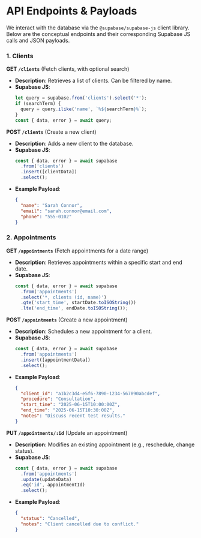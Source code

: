 # API Endpoints & Payloads

We interact with the database via the `@supabase/supabase-js` client library. Below are the conceptual endpoints and their corresponding Supabase JS calls and JSON payloads.

### 1. Clients

**GET `/clients`** (Fetch clients, with optional search)
- **Description**: Retrieves a list of clients. Can be filtered by name.
- **Supabase JS**:
  ```javascript
  let query = supabase.from('clients').select('*');
  if (searchTerm) {
    query = query.ilike('name', `%${searchTerm}%`);
  }
  const { data, error } = await query;
  ```

**POST `/clients`** (Create a new client)
- **Description**: Adds a new client to the database.
- **Supabase JS**:
  ```javascript
  const { data, error } = await supabase
    .from('clients')
    .insert([clientData])
    .select();
  ```
- **Example Payload**:
  ```json
  {
    "name": "Sarah Connor",
    "email": "sarah.connor@email.com",
    "phone": "555-0102"
  }
  ```

### 2. Appointments

**GET `/appointments`** (Fetch appointments for a date range)
- **Description**: Retrieves appointments within a specific start and end date.
- **Supabase JS**:
  ```javascript
  const { data, error } = await supabase
    .from('appointments')
    .select('*, clients (id, name)')
    .gte('start_time', startDate.toISOString())
    .lte('end_time', endDate.toISOString());
  ```

**POST `/appointments`** (Create a new appointment)
- **Description**: Schedules a new appointment for a client.
- **Supabase JS**:
  ```javascript
  const { data, error } = await supabase
    .from('appointments')
    .insert([appointmentData])
    .select();
  ```
- **Example Payload**:
  ```json
  {
    "client_id": "a1b2c3d4-e5f6-7890-1234-567890abcdef",
    "procedure": "Consultation",
    "start_time": "2025-06-15T10:00:00Z",
    "end_time": "2025-06-15T10:30:00Z",
    "notes": "Discuss recent test results."
  }
  ```

**PUT `/appointments/:id`** (Update an appointment)
- **Description**: Modifies an existing appointment (e.g., reschedule, change status).
- **Supabase JS**:
  ```javascript
  const { data, error } = await supabase
    .from('appointments')
    .update(updateData)
    .eq('id', appointmentId)
    .select();
  ```
- **Example Payload**:
  ```json
  {
    "status": "Cancelled",
    "notes": "Client cancelled due to conflict."
  }
  ```
